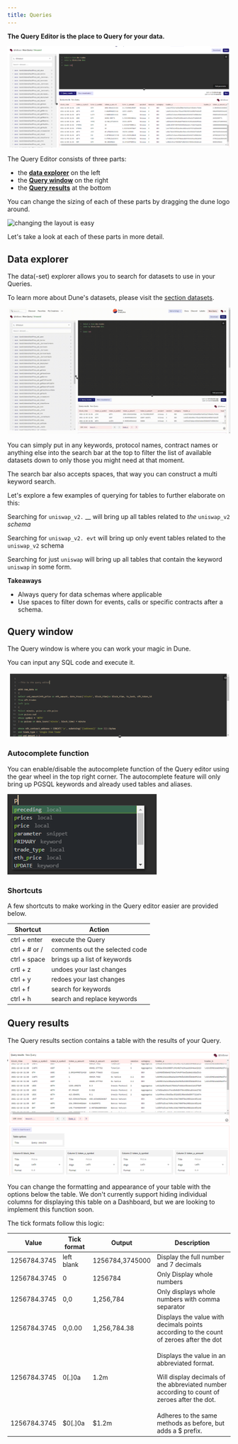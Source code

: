 ```yaml
---
title: Queries
---
```


**The Query Editor is the place to Query for your data.**

![Query editor](images/query-editor.png)

The Query Editor consists of three parts:

* the [**data explorer**](#data-explorer) on the left
* the [**Query window**](#query-window) on the right
* the [**Query results**](#query-results) at the bottom

You can change the sizing of each of these parts by dragging the dune logo around.

![changing the layout is easy](images/layout.gif)

Let's take a look at each of these parts in more detail.

## Data explorer

The data(-set) explorer allows you to search for datasets to use in your Queries.

To learn more about Dune's datasets, please visit the [section datasets](../../tables/index.md).

![Data explorer](images/data-explorer.gif)

You can simply put in any keywords, protocol names, contract names or anything else into the search bar at the top to filter the list of available datasets down to only those you might need at that moment.

The search bar also accepts spaces, that way you can construct a multi keyword search.


Let's explore a few examples of querying for tables to further elaborate on this:

Searching for `uniswap_v2.` \_\_ will bring up all tables related to _the_ `uniswap_v2` _schema_

Searching for `uniswap_v2. evt` will bring up only event tables related to the `uniswap_v2` schema

Searching for just `uniswap` will bring up all tables that contain the keyword `uniswap` in some form.

**Takeaways**

* Always query for data schemas where applicable
* Use spaces to filter down for events, calls or specific contracts after a schema.

## Query window

The Query window is where you can work your magic in Dune.

You can input any SQL code and execute it.

![Query window](images/query-window.png)

### Autocomplete function

You can enable/disable the autocomplete function of the Query editor using the gear wheel in the top right corner. The autocomplete feature will only bring up PGSQL keywords and already used tables and aliases.

![Auto-complete](images/autocomplete.png)

### Shortcuts

A few shortcuts to make working in the Query editor easier are provided below.

| Shortcut      | Action                         |
| ------------- | ------------------------------ |
| ctrl + enter  | execute the Query              |
| ctrl + # or / | comments out the selected code |
| ctrl + space  | brings up a list of keywords   |
| crtl + z      | undoes your last changes       |
| ctrl + y      | redoes your last changes       |
| ctrl + f      | search for keywords            |
| ctrl + h      | search and replace keywords    |

## Query results

The Query results section contains a table with the results of your Query.

![Query results](images/query-results.png)

You can change the formatting and appearance of your table with the options below the table. We don't currently support hiding individual columns for displaying this table on a Dashboard, but we are looking to implement this function soon.

The tick formats follow this logic:

| Value        | Tick format | Output          | Description                                                                                                                                           |
| ------------ | ----------- | --------------- | ----------------------------------------------------------------------------------------------------------------------------------------------------- |
| 1256784.3745 | left blank  | 1256784,3745000 | Display the full number and 7 decimals                                                                                                                |
| 1256784.3745 | 0           | 1256784         | Only Display whole numbers                                                                                                                            |
| 1256784.3745 | 0,0         | 1,256,784       | Only displays whole numbers with comma separator                                                                                                      |
| 1256784.3745 | 0,0.00      | 1,256,784.38    | Displays the value with decimals points according to the count of zeroes after the dot                                                                |
| 1256784.3745 | 0\[.]0a     | 1.2m            | <p>Displays the value in an abbreviated format.</p><p>Will display decimals of the abbreviated number according to count of zeroes after the dot.</p> |
| 1256784.3745 | $0\[.]0a    | $1.2m           | Adheres to the same methods as before, but adds a $ prefix.                                                                                           |

